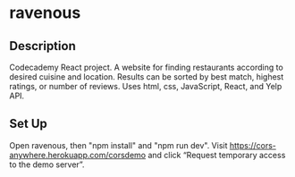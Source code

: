 # ravenous

## Description
Codecademy React project. A website for finding restaurants according to desired cuisine and location. Results can be sorted by best match, highest ratings, or number of reviews. Uses html, css, JavaScript, React, and Yelp API.

## Set Up
Open ravenous, then "npm install" and "npm run dev".
Visit https://cors-anywhere.herokuapp.com/corsdemo and click “Request temporary access to the demo server”.

